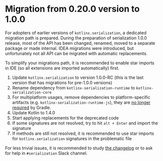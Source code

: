 # Migration from 0.20.0 version to 1.0.0

For adopters of earlier versions of `kotlinx.serialization`, a dedicated migration path is prepared.
During the preparation of serialization 1.0.0 release, most of the API has been changed, renamed, moved to 
a separate package or made internal. IDEA migrations were introduced, but unfortunately not all API can be migrated 
with automatic replacements.

To simplify your migrations path, it is recommended to enable star imports in IDE (so all extensions are imported automatically) first.

1. Update `kotlinx.serialization` to version 1.0.0-RC (this is the last version that has migrations for pre-1.0.0 versions)
2. Rename dependency from `kotlinx-serialization-runtime` to `kotlinx-serialization-core`
3. For multiplatform usages, remove dependencies to platform-specific artifacts (e.g. `kotlinx-serialization-runtime-js`), they are [no longer required](/README.md#multiplatform-common-js-native) by Gradle.
4. Update Kotlin to 1.4.0
5. Start applying replacements for the deprecated code
6. If some signatures are not resolved, try to hit `alt + Enter` and import the signature
7. If methods are still not resolved, it is recommended to use star imports for `kotlinx.serialization` signatures in the problematic file

For less trivial issues, it is recommended to study [the changelog](../CHANGELOG.md#100-rc--2020-08-17) or to ask for help in `#serialization` Slack channel.
